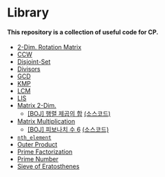 # Library
#### This repository is a collection of useful code for CP.

* [2-Dim. Rotation Matrix](./src/rotate.cpp)
* [CCW](./src/ccw.cpp)
* [Disjoint-Set](./src/disjoint-set.cpp)
* [Divisors](./src/divisors.cc)
* [GCD](./src/gcd.cc)
* [KMP](./src/kmp.cpp)
* [LCM](./src/lcm.cc)
* [LIS](./src/lis.cpp)
* [Matrix 2-Dim.](./src/class_matrix2d.cc)
  * [[BOJ] 행렬 제곱의 합](https://www.acmicpc.net/problem/13246) [(소스코드)](./src/class_matrix2d.cc)
* [Matrix Multiplication](./src/mat_mul.cc)
  * [[BOJ] 피보나치 수 6](https://www.acmicpc.net/problem/11444) [(소스코드)](./src/fibo_6.cc)
* [`nth_element`](./src/nth_element.cpp)
* [Outer Product](./src/outer_product.cpp)
* [Prime Factorization](./src/prime_fact.cpp)
* [Prime Number](./src/prime_number.cpp)
* [Sieve of Eratosthenes](./src/eratosthenes.cc)